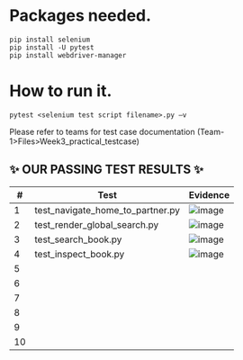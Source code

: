 # Packages needed.

```
pip install selenium
pip install -U pytest
pip install webdriver-manager
```

# How to run it.

```
pytest <selenium test script filename>.py –v
```

Please refer to teams for test case documentation (Team-1>Files>Week3_practical_testcase)



## ✨ OUR PASSING TEST RESULTS ✨

| #  | Test  | Evidence |
| ---| ------------- | ------------- |
| 1  | test_navigate_home_to_partner.py   | ![image](https://user-images.githubusercontent.com/72959939/200054401-812424d8-3004-4d16-999b-1b9ab02e946d.png) |
| 2  | test_render_global_search.py  | ![image](https://user-images.githubusercontent.com/72959939/200055051-1e271ec0-0e52-4b26-8563-eacb5b9fc485.png) |
| 3 | test_search_book.py  | ![image](https://user-images.githubusercontent.com/74231870/200109176-0b635d38-d57e-4f52-aee3-de9fe3a33529.png)  |
| 4 | test_inspect_book.py  | ![image](https://user-images.githubusercontent.com/74231870/200109252-e3c3244b-1d39-4c98-b123-952c5da5e54b.png)  |
| 5 | |
| 6 | |
| 7 | |
| 8 | |
| 9 | |
| 10 | |




